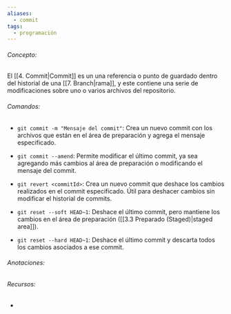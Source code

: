 ```yaml
---
aliases:
  - commit
tags:
  - programación
---
```

###### Concepto:

El [[4. Commit|Commit]] es un una referencia o punto de guardado dentro del historial de una [[7. Branch|rama]], y este contiene una serie de modificaciones sobre uno o varios archivos del repositorio.

###### Comandos:

- `git commit -m "Mensaje del commit"`: Crea un nuevo commit con los archivos que están en el área de preparación y agrega el mensaje especificado.

- `git commit --amend`: Permite modificar el último commit, ya sea agregando más cambios al área de preparación o modificando el mensaje del commit.

- `git revert <commitId>`: Crea un nuevo commit que deshace los cambios realizados en el commit especificado. Útil para deshacer cambios sin modificar el historial de commits.

- `git reset --soft HEAD~1`: Deshace el último commit, pero mantiene los cambios en el área de preparación ([[3.3 Preparado (Staged)|staged area]]).

- `git reset --hard HEAD~1`: Deshace el último commit y descarta todos los cambios asociados a ese commit.

###### Anotaciones:

> 

###### Recursos:

- 